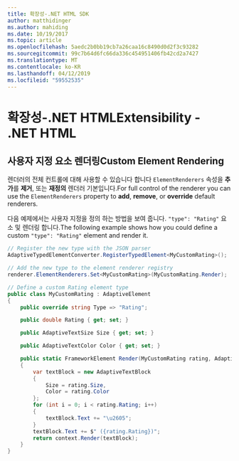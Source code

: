 ```yaml
---
title: 확장성-.NET HTML SDK
author: matthidinger
ms.author: mahiding
ms.date: 10/19/2017
ms.topic: article
ms.openlocfilehash: 5aedc2b0bb19cb7a26caa16c8490d0d2f3c93282
ms.sourcegitcommit: 99c7b64d6fc66da336c454951406fb42cd2a7427
ms.translationtype: MT
ms.contentlocale: ko-KR
ms.lasthandoff: 04/12/2019
ms.locfileid: "59552535"
---
```

# <a name="extensibility---net-html"></a><span data-ttu-id="b0ffb-102">확장성-.NET HTML</span><span class="sxs-lookup"><span data-stu-id="b0ffb-102">Extensibility - .NET HTML</span></span>

## <a name="custom-element-rendering"></a><span data-ttu-id="b0ffb-103">사용자 지정 요소 렌더링</span><span class="sxs-lookup"><span data-stu-id="b0ffb-103">Custom Element Rendering</span></span>

<span data-ttu-id="b0ffb-104">렌더러의 전체 컨트롤에 대해 사용할 수 있습니다 합니다 `ElementRenderers` 속성을 **추가**를 **제거**, 또는 **재정의** 렌더러 기본입니다.</span><span class="sxs-lookup"><span data-stu-id="b0ffb-104">For full control of the renderer you can use the `ElementRenderers` property to **add**, **remove**, or **override** default renderers.</span></span>

<span data-ttu-id="b0ffb-105">다음 예제에서는 사용자 지정을 정의 하는 방법을 보여 줍니다. `"type": "Rating"` 요소 및 렌더링 합니다.</span><span class="sxs-lookup"><span data-stu-id="b0ffb-105">The following example shows how you could define a custom `"type": "Rating"` element and render it.</span></span>

```csharp
// Register the new type with the JSON parser
AdaptiveTypedElementConverter.RegisterTypedElement<MyCustomRating>();

// Add the new type to the element renderer registry
renderer.ElementRenderers.Set<MyCustomRating>(MyCustomRating.Render);

// Define a custom Rating element type
public class MyCustomRating : AdaptiveElement
{
    public override string Type => "Rating";

    public double Rating { get; set; }

    public AdaptiveTextSize Size { get; set; }

    public AdaptiveTextColor Color { get; set; }

    public static FrameworkElement Render(MyCustomRating rating, AdaptiveRenderContext context)
    {
        var textBlock = new AdaptiveTextBlock
        {
            Size = rating.Size,
            Color = rating.Color
        };
        for (int i = 0; i < rating.Rating; i++)
        {
            textBlock.Text += "\u2605";
        }
        textBlock.Text += $" ({rating.Rating})";
        return context.Render(textBlock);
    }
}
```
